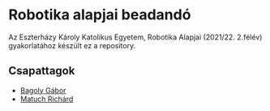 # Robotika alapjai beadandó

Az Eszterházy Károly Katolikus Egyetem, Robotika Alapjai (2021/22. 2.félév) gyakorlatához készült ez a repository.

## Csapattagok
* [Bagoly Gábor](https://github.com/OOHQ3E)
* [Matuch Richárd](https://github.com/R1chard2001)

